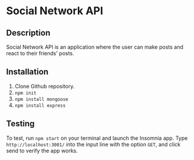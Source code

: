 # Social Network API

## Description

Social Network API is an application where the user can make posts and react to their friends' posts.

## Installation

1. Clone Github repository.
2. ```npm init```
3. ```npm install mongoose```
4. ```npm install express```

## Testing

To test, run ```npm start``` on your terminal and launch the Insomnia app. Type ```http://localhost:3001/``` into the input line with the option ```GET```, and click send to verify the app works.